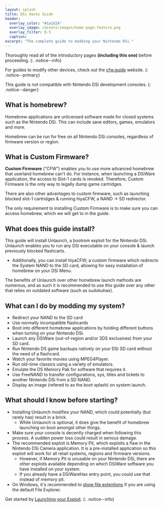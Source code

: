 ```yaml
---
layout: splash
title: DSi Hacks Guide
header:
  overlay_color: "#1a1d24"
  overlay_image: /assets/images/home-page-feature.png
  overlay_filter: 0.5
  caption:
excerpt: "The complete guide to modding your Nintendo DSi."
---
```


Thoroughly read all of the introductory pages **(including this one)** before proceeding.
{: .notice--info}

For guides to modify other devices, check out the [cfw.guide](https://cfw.guide) website.
{: .notice--primary}

This guide is not compatible with Nintendo DSi development consoles.
{: .notice--danger}

## What is homebrew?

Homebrew applications are unlicensed software made for closed systems such as the Nintendo DSi. This can include save editors, games, emulators and more.

Homebrew can be run for free on all Nintendo DSi consoles, regardless of firmware version or region.

## What is Custom Firmware?

**Custom Firmware** ("CFW") enables you to use more advanced homebrew that userland homebrew can't do. For instance, when launching a DSiWare application, the access to Slot-1 cards is revoked. Therefore, Custom Firmware is the only way to legally dump game cartridges.

There are also other advantages to custom firmware, such as launching blocked slot-1 cartridges & running hiyaCFW, a NAND -> SD redirector.

The only requirement to installing Custom Firmware is to make sure you can access homebrew, which we will get to in the guide.

## What does this guide install?
This guide will install Unlaunch, a bootrom exploit for the Nintendo DSi. Unlaunch enables you to run any DSi executable on your console & launch previously blocked flashcarts.
- Additionally, you can install hiyaCFW; a custom firmware which redirects the System NAND to the SD card, allowing for easy installation of homebrew on your DSi Menu.

The benefits of Unlaunch over other homebrew launch methods are numerous, and as such it is recommended to use this guide over any other that relies on outdated software (such as sudokuhax).

## What can I do by modding my system?

- Redirect your NAND to the SD card
- Use normally incompatible flashcards
- Boot into different homebrew applications by holding different buttons when turning on your Nintendo DSi.
- Launch any DSiWare (out-of-region and/or 3DS exclusives) from your SD card.
- Run Nintendo DS game backups natively on your DSi SD card without the need of a flashcard.
- Watch your favorite movies using MPEG4Player.
- Run old-time classics using a variety of emulators.
- Emulate the DS Memory Pak for software that requires it.
- Use FreeNAND to transfer configurations, sys, titles and tickets to another Nintendo DSi from a SD NAND.
- Display an image (refered to as the boot splash) on system launch.

## What should I know before starting?

- Installing Unlaunch modifies your NAND, which could potentially (but rarely has) result in a brick.
  - While Unlaunch is optional, it does give the benefit of homebrew launching on boot amongst other things.
- Make sure your console is decently charged when following this process. A sudden power loss could result in serious damage.
- The recommended exploit is Memory Pit, which exploits a flaw in the Nintendo DSi Camera application. It is a pre-installed application so this exploit will work for all retail systems, regions and firmware versions.
  - However, if Memory Pit is unusable on your Nintendo DSi, there are other exploits available depending on which DSiWare software you have installed on your system.
  - If you already have a DSiWareHax entry point, you could use that instead of memory pit.
- On Windows, it's recommended to [show file extentions](file-extensions-(windows)) if you are using the default File Explorer.

Get started by [Launching your Exploit](exploit-launch).
{: .notice--info}
